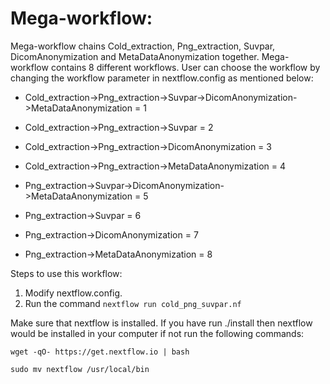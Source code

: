 # Mega-workflow: 
Mega-workflow chains Cold_extraction, Png_extraction, Suvpar, DicomAnonymization and MetaDataAnonymization together. Mega-workflow contains 8 different workflows. User can choose the workflow by changing the workflow parameter in nextflow.config as mentioned below:

* Cold_extraction->Png_extraction->Suvpar->DicomAnonymization->MetaDataAnonymization = 1

* Cold_extraction->Png_extraction->Suvpar = 2

* Cold_extraction->Png_extraction->DicomAnonymization = 3

* Cold_extraction->Png_extraction->MetaDataAnonymization = 4

* Png_extraction->Suvpar->DicomAnonymization->MetaDataAnonymization = 5

* Png_extraction->Suvpar = 6

* Png_extraction->DicomAnonymization = 7

* Png_extraction->MetaDataAnonymization = 8


Steps to use this workflow:
  1. Modify nextflow.config.
  3. Run the command ``` nextflow run cold_png_suvpar.nf ```

Make sure that nextflow is installed. If you have run ./install then nextflow would be installed in your computer if not run the following commands:
 ```
 wget -qO- https://get.nextflow.io | bash
 ```
 ```
 sudo mv nextflow /usr/local/bin
 ```
